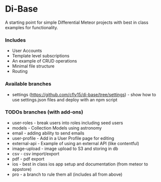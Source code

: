 # Di-Base

A starting point for simple Differential Meteor projects with best in class examples for functionality.

### Includes
 - User Accounts
 - Template level subscriptions
 - An example of CRUD operations
 - Minimal file structure
 - Routing

### Available branches
 - settings (https://github.com/cfly15/di-base/tree/settings) - show how to use settings.json files and deploy with an npm script

### TODOs branches (with add-ons)
 - user-roles - break users into roles including seed users
 - models - Collection Models using astronomy
 - email - adding ability to send emails
 - user-profile - Add in a User Profile page for editing
 - external-api - Example of using an external API (like contentful)
 - image-upload - image upload to S3 and storing in db
 - csv - csv import/export
 - pdf - pdf export
 - ios - best in class ios app setup and documentation (from meteor to appstore)
 - pro - a branch to rule them all (includes all from above)
